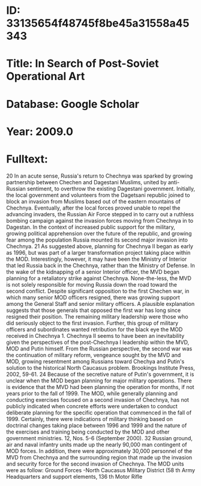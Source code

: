 # ID: 33135654f48745f8be45a31558a45343
# Title: In Search of Post-Soviet Operational Art
# Database: Google Scholar
# Year: 2009.0
# Fulltext:
20 In an acute sense, Russia's return to Chechnya was sparked by growing partnership between Chechen and Dagestani Muslims, united by anti-Russian sentiment, to overthrow the existing Dagestani government.
Initially, the local government and volunteers from the Dagetsani republic joined to block an invasion from Muslims based out of the eastern mountains of Chechnya.
Eventually, after the local forces proved unable to repel the advancing invaders, the Russian Air Force stepped in to carry out a ruthless bombing campaign against the invasion forces moving from Chechnya in to Dagestan.
In the context of increased public support for the military, growing political apprehension over the future of the republic, and growing fear among the population Russia mounted its second major invasion into Chechnya.
21 As suggested above, planning for Chechnya II began as early as 1996, but was part of a larger transformation project taking place within the MOD.
Interestingly, however, it may have been the Ministry of Interior that led Russia back in the Chechnya, rather than the Ministry of Defense.
In the wake of the kidnapping of a senior Interior officer, the MVD began planning for a retaliatory strike against Chechnya.
None-the-Iess, the MVD is not solely responsible for moving Russia down the road toward the second conflict.
Despite significant opposition to the first Chechen war, in which many senior MOD officers resigned, there was growing support among the General Staff and senior military officers.
A plausible explanation suggests that those generals that opposed the first war has long since resigned their position.
The remaining military leadership were those who did seriously object to the first invasion.
Further, this group of military officers and subordinates wanted retribution for the black eye the MOD received in Chechnya 1.
Chechnya II seems to have been an inevitability given the perspectives of the post-Chechnya I leadership within the MVD, MOD and Putin himself.
From the Russian perspective, the second war was the continuation of military reform, vengeance sought by the MVD and MOD, growing resentment among Russians toward Chechya and Putin's solution to the historical North Caucasus problem.
 Brookings Institute Press, 2002, 59-61.
 24 Because of the secretive nature of Putin's government, it is unclear when the MOD began planning for major military operations.
There is evidence that the MVD had been planning the operation for months, if not years prior to the fall of 1999.
The MOD, while generally planning and conducting exercises focused on a second invasion of Chechnya, has not publicly indicated when concrete efforts were undertaken to conduct deliberate planning for the specific operation that commenced in the fall of 1999.
Certainly, there were indications of military thinking based on doctrinal changes taking place between 1996 and 1999 and the nature of the exercises and training being conducted by the MOD and other government ministries.
 12, Nos.
5-6 (September 2000).
32 Russian ground, air and naval infantry units made up the nearly 90,000 man contingent of MOD forces.
In addition, there were approximately 30,000 personnel of the MVD from Chechnya and the surrounding region that made up the invasion and security force for the second invasion of Chechnya.
The MOD units were as follow: Ground Forces -North Caucasus Military District (58 th Army Headquarters and support elements, 136 th Motor Rifle
